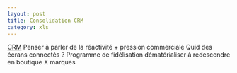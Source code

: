 ```yaml
---
layout: post
title: Consolidation CRM
category: xls
---
```


[CRM](https://www.luminpdf.com/viewer/XSyP9JaQzGT2MZ9ND)
Penser à parler de la réactivité + pression commerciale 
Quid des écrans connectés ?
Programme de fidélisation dématérialiser à redescendre en boutique X marques